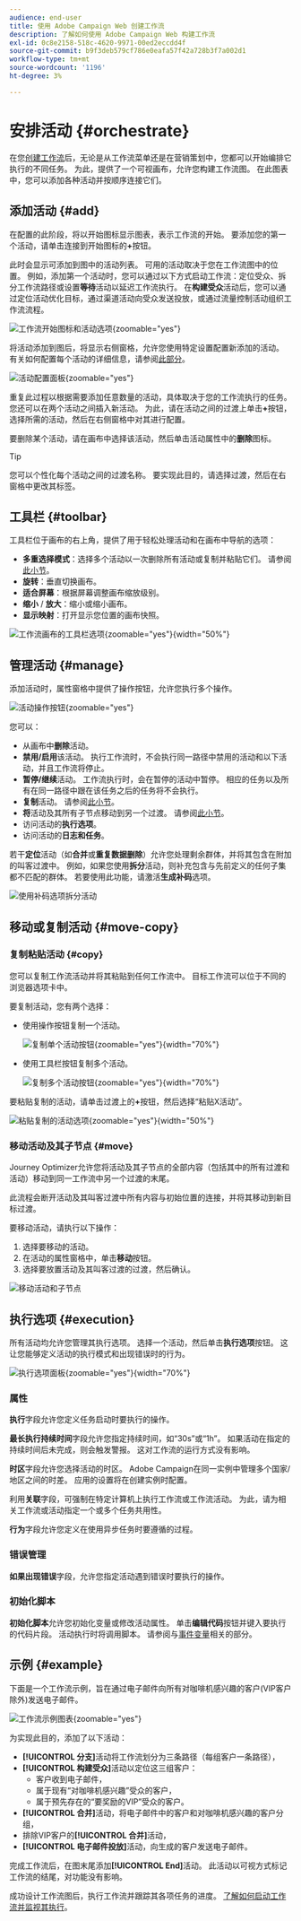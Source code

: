 ```yaml
---
audience: end-user
title: 使用 Adobe Campaign Web 创建工作流
description: 了解如何使用 Adobe Campaign Web 构建工作流
exl-id: 0c8e2158-518c-4620-9971-00ed2eccdd4f
source-git-commit: b9f3deb579cf786e0eafa57f42a728b3f7a002d1
workflow-type: tm+mt
source-wordcount: '1196'
ht-degree: 3%

---
```


# 安排活动 {#orchestrate}

在您[创建工作流](create-workflow.md)后，无论是从工作流菜单还是在营销策划中，您都可以开始编排它执行的不同任务。 为此，提供了一个可视画布，允许您构建工作流图。 在此图表中，您可以添加各种活动并按顺序连接它们。

## 添加活动 {#add}

在配置的此阶段，将以开始图标显示图表，表示工作流的开始。 要添加您的第一个活动，请单击连接到开始图标的&#x200B;**+**&#x200B;按钮。

此时会显示可添加到图中的活动列表。 可用的活动取决于您在工作流图中的位置。 例如，添加第一个活动时，您可以通过以下方式启动工作流：定位受众、拆分工作流路径或设置&#x200B;**等待**&#x200B;活动以延迟工作流执行。 在&#x200B;**构建受众**&#x200B;活动后，您可以通过定位活动优化目标，通过渠道活动向受众发送投放，或通过流量控制活动组织工作流流程。

![工作流开始图标和活动选项](assets/workflow-start.png){zoomable="yes"}

将活动添加到图后，将显示右侧窗格，允许您使用特定设置配置新添加的活动。 有关如何配置每个活动的详细信息，请参阅[此部分](activities/about-activities.md)。

![活动配置面板](assets/workflow-configure-activities.png){zoomable="yes"}

重复此过程以根据需要添加任意数量的活动，具体取决于您的工作流执行的任务。 您还可以在两个活动之间插入新活动。 为此，请在活动之间的过渡上单击&#x200B;**+**&#x200B;按钮，选择所需的活动，然后在右侧窗格中对其进行配置。

要删除某个活动，请在画布中选择该活动，然后单击活动属性中的&#x200B;**删除**&#x200B;图标。

>[!TIP]
>
>您可以个性化每个活动之间的过渡名称。 要实现此目的，请选择过渡，然后在右窗格中更改其标签。

## 工具栏 {#toolbar}

工具栏位于画布的右上角，提供了用于轻松处理活动和在画布中导航的选项：

* **多重选择模式**：选择多个活动以一次删除所有活动或复制并粘贴它们。 请参阅[此小节](#copy)。
* **旋转**：垂直切换画布。
* **适合屏幕**：根据屏幕调整画布缩放级别。
* **缩小** / **放大**：缩小或缩小画布。
* **显示映射**：打开显示您位置的画布快照。

![工作流画布的工具栏选项](assets/workflow-toolbar.png){zoomable="yes"}{width="50%"}

## 管理活动 {#manage}

添加活动时，属性窗格中提供了操作按钮，允许您执行多个操作。

![活动操作按钮](assets/activity-action.png){zoomable="yes"}

您可以：

* 从画布中&#x200B;**删除**&#x200B;活动。
* **禁用/启用**&#x200B;该活动。 执行工作流时，不会执行同一路径中禁用的活动和以下活动，并且工作流将停止。
* **暂停/继续**&#x200B;活动。 工作流执行时，会在暂停的活动中暂停。 相应的任务以及所有在同一路径中跟在该任务之后的任务将不会执行。
* **复制**&#x200B;活动。 请参阅[此小节](#copy)。
* **将**&#x200B;活动及其所有子节点移动到另一个过渡。 请参阅[此小节](#move)。
* 访问活动的&#x200B;**执行选项**。
* 访问活动的&#x200B;**日志和任务**。

若干&#x200B;**定位**&#x200B;活动（如&#x200B;**合并**&#x200B;或&#x200B;**重复数据删除**）允许您处理剩余群体，并将其包含在附加的叫客过渡中。 例如，如果您使用&#x200B;**拆分**&#x200B;活动，则补充包含与先前定义的任何子集都不匹配的群体。 若要使用此功能，请激活&#x200B;**生成补码**&#x200B;选项。

![使用补码选项拆分活动](assets/workflow-split-complement.png)

## 移动或复制活动 {#move-copy}

### 复制粘贴活动 {#copy}

您可以复制工作流活动并将其粘贴到任何工作流中。 目标工作流可以位于不同的浏览器选项卡中。

要复制活动，您有两个选择：

* 使用操作按钮复制一个活动。

  ![复制单个活动按钮](assets/workflow-copy.png){zoomable="yes"}{width="70%"}

* 使用工具栏按钮复制多个活动。

  ![复制多个活动按钮](assets/workflow-copy-2.png){zoomable="yes"}{width="70%"}

要粘贴复制的活动，请单击过渡上的&#x200B;**+**&#x200B;按钮，然后选择“粘贴X活动”。

![粘贴复制的活动选项](assets/workflow-copy-3.png){zoomable="yes"}{width="50%"}

### 移动活动及其子节点 {#move}

Journey Optimizer允许您将活动及其子节点的全部内容（包括其中的所有过渡和活动）移动到同一工作流中另一个过渡的末尾。

此流程会断开活动及其叫客过渡中所有内容与初始位置的连接，并将其移动到新目标过渡。

要移动活动，请执行以下操作：

1. 选择要移动的活动。
1. 在活动的属性窗格中，单击&#x200B;**移动**&#x200B;按钮。
1. 选择要放置活动及其叫客过渡的过渡，然后确认。

![移动活动和子节点](assets/activity-move.png)

## 执行选项 {#execution}

所有活动均允许您管理其执行选项。 选择一个活动，然后单击&#x200B;**执行选项**&#x200B;按钮。 这让您能够定义活动的执行模式和出现错误时的行为。

![执行选项面板](assets/workflow-execution-options.png){zoomable="yes"}{width="70%"}

### 属性

**执行**&#x200B;字段允许您定义任务启动时要执行的操作。

**最长执行持续时间**&#x200B;字段允许您指定持续时间，如“30s”或“1h”。 如果活动在指定的持续时间后未完成，则会触发警报。 这对工作流的运行方式没有影响。

**时区**&#x200B;字段允许您选择活动的时区。 Adobe Campaign在同一实例中管理多个国家/地区之间的时差。 应用的设置将在创建实例时配置。

利用&#x200B;**关联**&#x200B;字段，可强制在特定计算机上执行工作流或工作流活动。 为此，请为相关工作流或活动指定一个或多个任务共用性。

**行为**&#x200B;字段允许您定义在使用异步任务时要遵循的过程。

### 错误管理

**如果出现错误**&#x200B;字段，允许您指定活动遇到错误时要执行的操作。

### 初始化脚本

**初始化脚本**&#x200B;允许您初始化变量或修改活动属性。 单击&#x200B;**编辑代码**&#x200B;按钮并键入要执行的代码片段。 活动执行时将调用脚本。 请参阅与[事件变量](../workflows/event-variables.md)相关的部分。

## 示例 {#example}

下面是一个工作流示例，旨在通过电子邮件向所有对咖啡机感兴趣的客户(VIP客户除外)发送电子邮件。

![工作流示例图表](assets/workflow-example.png){zoomable="yes"}

为实现此目的，添加了以下活动：

* **[!UICONTROL 分支]**&#x200B;活动将工作流划分为三条路径（每组客户一条路径），
* **[!UICONTROL 构建受众]**&#x200B;活动以定位这三组客户：
   * 客户收到电子邮件，
   * 属于现有“对咖啡机感兴趣”受众的客户，
   * 属于预先存在的“要奖励的VIP”受众的客户。
* **[!UICONTROL 合并]**&#x200B;活动，将电子邮件中的客户和对咖啡机感兴趣的客户分组，
* 排除VIP客户的&#x200B;**[!UICONTROL 合并]**&#x200B;活动，
* **[!UICONTROL 电子邮件投放]**&#x200B;活动，向生成的客户发送电子邮件。

完成工作流后，在图末尾添加&#x200B;**[!UICONTROL End]**&#x200B;活动。 此活动以可视方式标记工作流的结尾，对功能没有影响。

成功设计工作流图后，执行工作流并跟踪其各项任务的进度。 [了解如何启动工作流并监视其执行](start-monitor-workflows.md)。